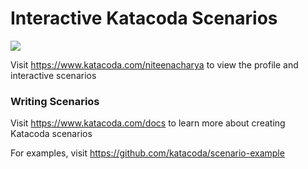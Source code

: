 # Interactive Katacoda Scenarios

[![](http://shields.katacoda.com/katacoda/niteenacharya/count.svg)](https://www.katacoda.com/niteenacharya "Get your profile on Katacoda.com")

Visit https://www.katacoda.com/niteenacharya to view the profile and interactive scenarios

### Writing Scenarios
Visit https://www.katacoda.com/docs to learn more about creating Katacoda scenarios

For examples, visit https://github.com/katacoda/scenario-example
